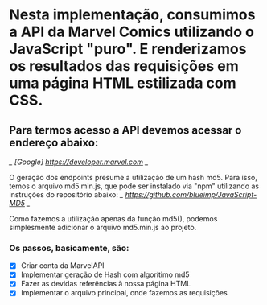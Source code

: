 # Nesta implementação, consumimos a API da Marvel Comics utilizando o JavaScript "puro". E renderizamos os resultados das requisições em uma página HTML estilizada com CSS.
## Para termos acesso a API devemos acessar o endereço abaixo: 
*_ [Google] https://developer.marvel.com _*

O geração dos endpoints presume a utilização de um hash md5. Para isso, temos o arquivo md5.min.js, que pode ser instalado via "npm" utilizando as instruções do repositório abaixo: 
*_ https://github.com/blueimp/JavaScript-MD5 _*

Como fazemos a utilização apenas da função md5(), podemos simplesmente adicionar o arquivo md5.min.js ao projeto.

### Os passos, basicamente, são:
- [x] Criar conta da MarvelAPI
- [x] Implementar geração de Hash com algorítimo md5
- [x] Fazer as devidas referências à nossa página HTML
- [x] Implementar o arquivo principal, onde fazemos as requisições
